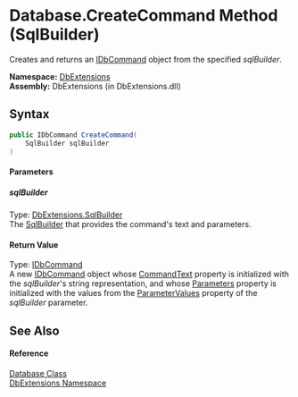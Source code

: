 Database.CreateCommand Method (SqlBuilder)
==========================================
Creates and returns an [IDbCommand][1] object from the specified *sqlBuilder*.

**Namespace:** [DbExtensions][2]  
**Assembly:** DbExtensions (in DbExtensions.dll)

Syntax
------

```csharp
public IDbCommand CreateCommand(
	SqlBuilder sqlBuilder
)
```

#### Parameters

##### *sqlBuilder*
Type: [DbExtensions.SqlBuilder][3]  
The [SqlBuilder][3] that provides the command's text and parameters.

#### Return Value
Type: [IDbCommand][1]  
 A new [IDbCommand][1] object whose [CommandText][4] property is initialized with the *sqlBuilder*'s string representation, and whose [Parameters][5] property is initialized with the values from the [ParameterValues][6] property of the *sqlBuilder* parameter. 

See Also
--------

#### Reference
[Database Class][7]  
[DbExtensions Namespace][2]  

[1]: http://msdn.microsoft.com/en-us/library/bt2afddc
[2]: ../README.md
[3]: ../SqlBuilder/README.md
[4]: http://msdn.microsoft.com/en-us/library/1ya4ssfc
[5]: http://msdn.microsoft.com/en-us/library/btt06a5s
[6]: ../SqlBuilder/ParameterValues.md
[7]: README.md